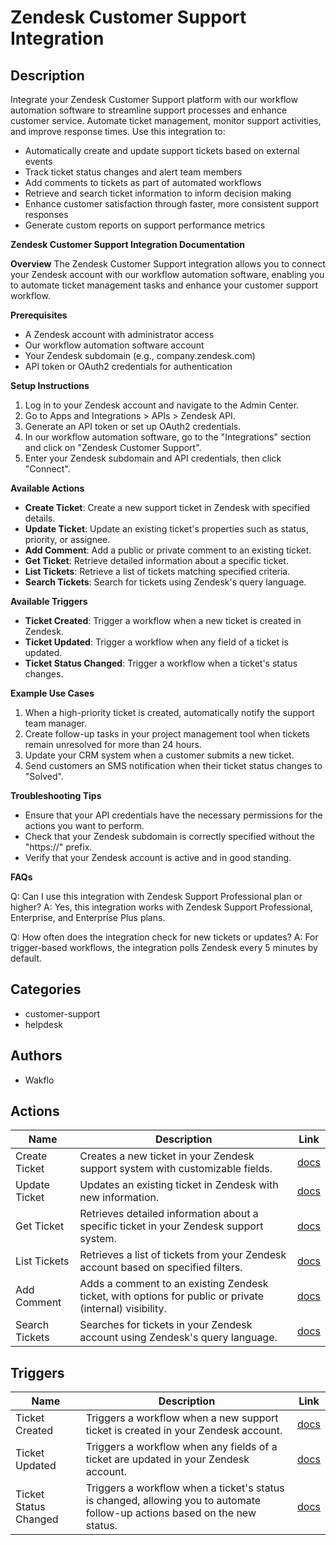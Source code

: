 # Zendesk Customer Support Integration

## Description

Integrate your Zendesk Customer Support platform with our workflow automation software to streamline support processes and enhance customer service. Automate ticket management, monitor support activities, and improve response times. Use this integration to:

- Automatically create and update support tickets based on external events
- Track ticket status changes and alert team members
- Add comments to tickets as part of automated workflows
- Retrieve and search ticket information to inform decision making
- Enhance customer satisfaction through faster, more consistent support responses
- Generate custom reports on support performance metrics

**Zendesk Customer Support Integration Documentation**

**Overview**
The Zendesk Customer Support integration allows you to connect your Zendesk account with our workflow automation software, enabling you to automate ticket management tasks and enhance your customer support workflow.

**Prerequisites**

- A Zendesk account with administrator access
- Our workflow automation software account
- Your Zendesk subdomain (e.g., company.zendesk.com)
- API token or OAuth2 credentials for authentication

**Setup Instructions**

1. Log in to your Zendesk account and navigate to the Admin Center.
2. Go to Apps and Integrations > APIs > Zendesk API.
3. Generate an API token or set up OAuth2 credentials.
4. In our workflow automation software, go to the "Integrations" section and click on "Zendesk Customer Support".
5. Enter your Zendesk subdomain and API credentials, then click "Connect".

**Available Actions**

- **Create Ticket**: Create a new support ticket in Zendesk with specified details.
- **Update Ticket**: Update an existing ticket's properties such as status, priority, or assignee.
- **Add Comment**: Add a public or private comment to an existing ticket.
- **Get Ticket**: Retrieve detailed information about a specific ticket.
- **List Tickets**: Retrieve a list of tickets matching specified criteria.
- **Search Tickets**: Search for tickets using Zendesk's query language.

**Available Triggers**

- **Ticket Created**: Trigger a workflow when a new ticket is created in Zendesk.
- **Ticket Updated**: Trigger a workflow when any field of a ticket is updated.
- **Ticket Status Changed**: Trigger a workflow when a ticket's status changes.

**Example Use Cases**

1. When a high-priority ticket is created, automatically notify the support team manager.
2. Create follow-up tasks in your project management tool when tickets remain unresolved for more than 24 hours.
3. Update your CRM system when a customer submits a new ticket.
4. Send customers an SMS notification when their ticket status changes to "Solved".

**Troubleshooting Tips**

- Ensure that your API credentials have the necessary permissions for the actions you want to perform.
- Check that your Zendesk subdomain is correctly specified without the "https://" prefix.
- Verify that your Zendesk account is active and in good standing.

**FAQs**

Q: Can I use this integration with Zendesk Support Professional plan or higher?
A: Yes, this integration works with Zendesk Support Professional, Enterprise, and Enterprise Plus plans.

Q: How often does the integration check for new tickets or updates?
A: For trigger-based workflows, the integration polls Zendesk every 5 minutes by default.

## Categories

- customer-support
- helpdesk

## Authors

- Wakflo

## Actions

| Name           | Description                                                                                             | Link                              |
| -------------- | ------------------------------------------------------------------------------------------------------- | --------------------------------- |
| Create Ticket  | Creates a new ticket in your Zendesk support system with customizable fields.                           | [docs](actions/create_ticket.md)  |
| Update Ticket  | Updates an existing ticket in Zendesk with new information.                                             | [docs](actions/update_ticket.md)  |
| Get Ticket     | Retrieves detailed information about a specific ticket in your Zendesk support system.                  | [docs](actions/get_ticket.md)     |
| List Tickets   | Retrieves a list of tickets from your Zendesk account based on specified filters.                       | [docs](actions/list_tickets.md)   |
| Add Comment    | Adds a comment to an existing Zendesk ticket, with options for public or private (internal) visibility. | [docs](actions/add_comment.md)    |
| Search Tickets | Searches for tickets in your Zendesk account using Zendesk's query language.                            | [docs](actions/search_tickets.md) |

## Triggers

| Name                  | Description                                                                                                                | Link                                      |
| --------------------- | -------------------------------------------------------------------------------------------------------------------------- | ----------------------------------------- |
| Ticket Created        | Triggers a workflow when a new support ticket is created in your Zendesk account.                                          | [docs](triggers/ticket_created.md)        |
| Ticket Updated        | Triggers a workflow when any fields of a ticket are updated in your Zendesk account.                                       | [docs](triggers/ticket_updated.md)        |
| Ticket Status Changed | Triggers a workflow when a ticket's status is changed, allowing you to automate follow-up actions based on the new status. | [docs](triggers/ticket_status_changed.md) |
